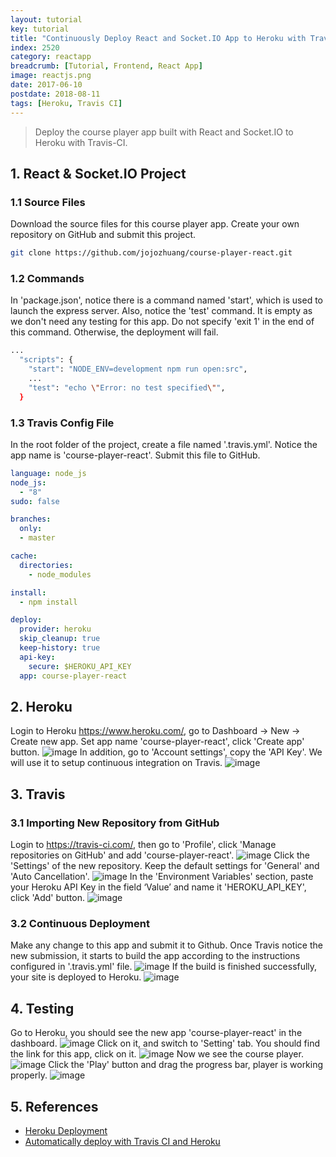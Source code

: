 ```yaml
---
layout: tutorial
key: tutorial
title: "Continuously Deploy React and Socket.IO App to Heroku with Travis-CI"
index: 2520
category: reactapp
breadcrumb: [Tutorial, Frontend, React App]
image: reactjs.png
date: 2017-06-10
postdate: 2018-08-11
tags: [Heroku, Travis CI]
---
```


> Deploy the course player app built with React and Socket.IO to Heroku with Travis-CI.

## 1. React & Socket.IO Project
### 1.1 Source Files
Download the source files for this course player app. Create your own repository on GitHub and submit this project.
```sh
git clone https://github.com/jojozhuang/course-player-react.git
```
### 1.2 Commands
In 'package.json', notice there is a command named 'start', which is used to launch the express server. Also, notice the 'test' command. It is empty as we don't need any testing for this app. Do not specify 'exit 1' in the end of this command. Otherwise, the deployment will fail.
```sh
...
  "scripts": {
    "start": "NODE_ENV=development npm run open:src",
    ...
    "test": "echo \"Error: no test specified\"",
  }
```
### 1.3 Travis Config File
In the root folder of the project, create a file named '.travis.yml'. Notice the app name is 'course-player-react'. Submit this file to GitHub.
```yml
language: node_js
node_js:
  - "8"
sudo: false

branches:
  only:
  - master

cache:
  directories:
    - node_modules

install:
  - npm install

deploy:
  provider: heroku
  skip_cleanup: true
  keep-history: true
  api-key:
    secure: $HEROKU_API_KEY
  app: course-player-react
```

## 2. Heroku
Login to Heroku https://www.heroku.com/, go to Dashboard -> New -> Create new app. Set app name 'course-player-react', click 'Create app' button.
![image](/public/images/frontend/420/heroku_createapp.png)
In addition, go to 'Account settings', copy the 'API Key'. We will use it to setup continuous integration on Travis.
![image](/public/images/frontend/420/heroku_apikey.png)  

## 3. Travis
### 3.1 Importing New Repository from GitHub
Login to https://travis-ci.com/, then go to 'Profile', click 'Manage repositories on GitHub' and add 'course-player-react'.
![image](/public/images/frontend/420/travis_add_repository.png)
Click the 'Settings' of the new repository. Keep the default settings for 'General' and 'Auto Cancellation'.
![image](/public/images/frontend/420/travis_settings.png)
In the 'Environment Variables' section, paste your Heroku API Key in the field ‘Value’ and name it 'HEROKU_API_KEY', click 'Add' button.
![image](/public/images/frontend/420/travis_environment_variable.png)
### 3.2 Continuous Deployment
Make any change to this app and submit it to Github. Once Travis notice the new submission, it starts to build the app according to the instructions configured in '.travis.yml' file.
![image](/public/images/frontend/420/travis_build.png)
If the build is finished successfully, your site is deployed to Heroku.
![image](/public/images/frontend/420/travis_deploy.png)  

## 4. Testing
Go to Heroku, you should see the new app 'course-player-react' in the dashboard.
![image](/public/images/frontend/420/heroku_newapp.png)
Click on it, and switch to 'Setting' tab. You should find the link for this app, click on it.
![image](/public/images/frontend/420/heroku_link.png)
Now we see the course player.
![image](/public/images/frontend/420/test_home.png)
Click the 'Play' button and drag the progress bar, player is working properly.
![image](/public/images/frontend/420/test_playing.png)

## 5. References
* [Heroku Deployment](https://docs.travis-ci.com/user/deployment/heroku/)
* [Automatically deploy with Travis CI and Heroku](https://medium.com/@felipeluizsoares/automatically-deploy-with-travis-ci-and-heroku-ddba1361647f)
